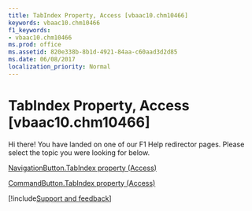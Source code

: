 ```yaml
---
title: TabIndex Property, Access [vbaac10.chm10466]
keywords: vbaac10.chm10466
f1_keywords:
- vbaac10.chm10466
ms.prod: office
ms.assetid: 820e338b-8b1d-4921-84aa-c60aad3d2d85
ms.date: 06/08/2017
localization_priority: Normal
---
```



# TabIndex Property, Access [vbaac10.chm10466]

Hi there! You have landed on one of our F1 Help redirector pages. Please select the topic you were looking for below.

[NavigationButton.TabIndex property (Access)](http://msdn.microsoft.com/library/2042a31a-ae68-665b-624e-1a41ad7b7c37%28Office.15%29.aspx)

[CommandButton.TabIndex property (Access)](http://msdn.microsoft.com/library/f8b37846-6a65-6b39-9234-5cd77049c907%28Office.15%29.aspx)

[!include[Support and feedback](~/includes/feedback-boilerplate.md)]